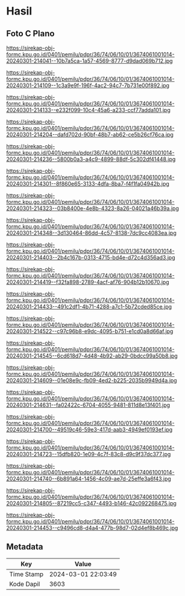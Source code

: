 # Hasil

## Foto C Plano

https://sirekap-obj-formc.kpu.go.id/0401/pemilu/pdpr/36/74/06/10/01/3674061001014-20240301-214041--10b7a5ca-1a57-4569-8777-d9dad069b712.jpg

https://sirekap-obj-formc.kpu.go.id/0401/pemilu/pdpr/36/74/06/10/01/3674061001014-20240301-214109--1c3a9e9f-196f-4ac2-94c7-7b731e00f892.jpg

https://sirekap-obj-formc.kpu.go.id/0401/pemilu/pdpr/36/74/06/10/01/3674061001014-20240301-214133--e232f099-10c4-45a6-a233-ccf77adda101.jpg

https://sirekap-obj-formc.kpu.go.id/0401/pemilu/pdpr/36/74/06/10/01/3674061001014-20240301-214204--dafd702d-90bf-48b7-ab62-ce5b26cf76ca.jpg

https://sirekap-obj-formc.kpu.go.id/0401/pemilu/pdpr/36/74/06/10/01/3674061001014-20240301-214236--5800b0a3-a4c9-4899-88df-5c302df41448.jpg

https://sirekap-obj-formc.kpu.go.id/0401/pemilu/pdpr/36/74/06/10/01/3674061001014-20240301-214301--8f860e65-3133-4dfa-8ba7-f4f1fa04942b.jpg

https://sirekap-obj-formc.kpu.go.id/0401/pemilu/pdpr/36/74/06/10/01/3674061001014-20240301-214323--03b8400e-4e8b-4323-8a26-04021a46b39a.jpg

https://sirekap-obj-formc.kpu.go.id/0401/pemilu/pdpr/36/74/06/10/01/3674061001014-20240301-214348--3d130464-86dd-4c57-8138-7dc9cc4083ea.jpg

https://sirekap-obj-formc.kpu.go.id/0401/pemilu/pdpr/36/74/06/10/01/3674061001014-20240301-214403--2b4c167b-0313-4715-bd4e-d72c4d356ad3.jpg

https://sirekap-obj-formc.kpu.go.id/0401/pemilu/pdpr/36/74/06/10/01/3674061001014-20240301-214419--f32fa898-2789-4acf-af76-904b12b10670.jpg

https://sirekap-obj-formc.kpu.go.id/0401/pemilu/pdpr/36/74/06/10/01/3674061001014-20240301-214433--491c2df1-4b71-4288-a7c1-5b72cded85ce.jpg

https://sirekap-obj-formc.kpu.go.id/0401/pemilu/pdpr/36/74/06/10/01/3674061001014-20240301-214522--c97c96b8-e9dc-4095-b751-e1cd0a8d66af.jpg

https://sirekap-obj-formc.kpu.go.id/0401/pemilu/pdpr/36/74/06/10/01/3674061001014-20240301-214545--6cd618d7-4d48-4b92-ab29-0bdcc99a50b8.jpg

https://sirekap-obj-formc.kpu.go.id/0401/pemilu/pdpr/36/74/06/10/01/3674061001014-20240301-214609--01e08e9c-fb09-4ed2-b225-2035b9949d4a.jpg

https://sirekap-obj-formc.kpu.go.id/0401/pemilu/pdpr/36/74/06/10/01/3674061001014-20240301-214631--fa02422c-6704-4055-9481-811d8e13f401.jpg

https://sirekap-obj-formc.kpu.go.id/0401/pemilu/pdpr/36/74/06/10/01/3674061001014-20240301-214700--49519c46-59e3-417d-aab3-4949ef0193ef.jpg

https://sirekap-obj-formc.kpu.go.id/0401/pemilu/pdpr/36/74/06/10/01/3674061001014-20240301-214723--15dfb820-1e09-4c7f-83c8-d9c9f37dc377.jpg

https://sirekap-obj-formc.kpu.go.id/0401/pemilu/pdpr/36/74/06/10/01/3674061001014-20240301-214740--6b891a64-1456-4c09-ae7d-25effe3a6f43.jpg

https://sirekap-obj-formc.kpu.go.id/0401/pemilu/pdpr/36/74/06/10/01/3674061001014-20240301-214805--87219cc5-c347-4493-b146-42c092268475.jpg

https://sirekap-obj-formc.kpu.go.id/0401/pemilu/pdpr/36/74/06/10/01/3674061001014-20240301-214453--c9496cd8-d4a4-477b-98d7-02d4ef8b469c.jpg


## Metadata

| Key        | Value               |
| ---------- | ------------------- |
| Time Stamp | 2024-03-01 22:03:49 |
| Kode Dapil | 3603                |



